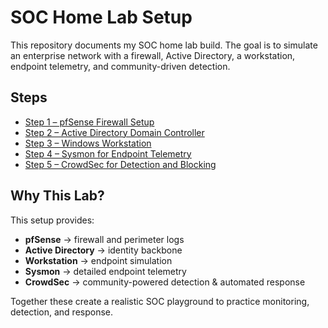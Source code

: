 # SOC Home Lab Setup

This repository documents my SOC home lab build. The goal is to simulate an enterprise network with a firewall, Active Directory, a workstation, endpoint telemetry, and community-driven detection.  

## Steps

- [Step 1 – pfSense Firewall Setup](./step1_pfsense_firewall.md)
- [Step 2 – Active Directory Domain Controller](./step2_active_directory.md)
- [Step 3 – Windows Workstation](./step3_workstation.md)
- [Step 4 – Sysmon for Endpoint Telemetry](./step4_sysmon.md)
- [Step 5 – CrowdSec for Detection and Blocking](./step5_crowdsec.md)

## Why This Lab?

This setup provides:
- **pfSense** → firewall and perimeter logs  
- **Active Directory** → identity backbone  
- **Workstation** → endpoint simulation  
- **Sysmon** → detailed endpoint telemetry  
- **CrowdSec** → community-powered detection & automated response  

Together these create a realistic SOC playground to practice monitoring, detection, and response.

